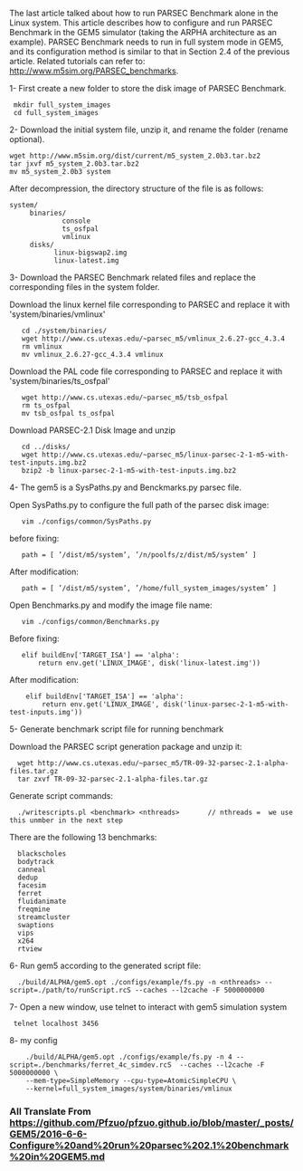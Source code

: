 The last article talked about how to run PARSEC Benchmark alone in the Linux system. This article describes how to configure and run PARSEC Benchmark in the GEM5 simulator (taking the ARPHA architecture as an example). PARSEC Benchmark needs to run in full system mode in GEM5, and its configuration method is similar to that in Section 2.4 of the previous article. Related tutorials can refer to: http://www.m5sim.org/PARSEC_benchmarks.

  1- First create a new folder to store the disk image of PARSEC Benchmark.
  
     mkdir full_system_images
     cd full_system_images
  
  2- Download the initial system file, unzip it, and rename the folder (rename optional).
  
    wget http://www.m5sim.org/dist/current/m5_system_2.0b3.tar.bz2
    tar jxvf m5_system_2.0b3.tar.bz2
    mv m5_system_2.0b3 system

After decompression, the directory structure of the file is as follows:

    system/
         binaries/
                 console
                 ts_osfpal
                 vmlinux
         disks/
               linux-bigswap2.img
               linux-latest.img
  
  3- Download the PARSEC Benchmark related files and replace the corresponding files in the system folder.
  
Download the linux kernel file corresponding to PARSEC and replace it with 'system/binaries/vmlinux'
      
       cd ./system/binaries/
       wget http://www.cs.utexas.edu/~parsec_m5/vmlinux_2.6.27-gcc_4.3.4
       rm vmlinux
       mv vmlinux_2.6.27-gcc_4.3.4 vmlinux
     
Download the PAL code file corresponding to PARSEC and replace it with 'system/binaries/ts_osfpal'

       wget http://www.cs.utexas.edu/~parsec_m5/tsb_osfpal
       rm ts_osfpal
       mv tsb_osfpal ts_osfpal
     
Download PARSEC-2.1 Disk Image and unzip
   
       cd ../disks/
       wget http://www.cs.utexas.edu/~parsec_m5/linux-parsec-2-1-m5-with-test-inputs.img.bz2
       bzip2 -b linux-parsec-2-1-m5-with-test-inputs.img.bz2

 4- The gem5 is a SysPaths.py and Benckmarks.py parsec file.
 
 Open SysPaths.py to configure the full path of the parsec disk image:
 
       vim ./configs/common/SysPaths.py
     
before fixing:
 
       path = [ ’/dist/m5/system’, ’/n/poolfs/z/dist/m5/system’ ]
     
After modification:

       path = [ ’/dist/m5/system’, ’/home/full_system_images/system’ ]

Open Benchmarks.py and modify the image file name:

       vim ./configs/common/Benchmarks.py
        
Before fixing:

       elif buildEnv['TARGET_ISA'] == 'alpha':
           return env.get('LINUX_IMAGE', disk('linux-latest.img'))

After modification:

        elif buildEnv['TARGET_ISA'] == 'alpha':
            return env.get('LINUX_IMAGE', disk('linux-parsec-2-1-m5-with-test-inputs.img'))

 5- Generate benchmark script file for running benchmark

Download the PARSEC script generation package and unzip it:

      wget http://www.cs.utexas.edu/~parsec_m5/TR-09-32-parsec-2.1-alpha-files.tar.gz
      tar zxvf TR-09-32-parsec-2.1-alpha-files.tar.gz

Generate script commands:

      ./writescripts.pl <benchmark> <nthreads>       // nthreads =  we use this unmber in the next step
    
There are the following 13 benchmarks:
   
      blackscholes
      bodytrack
      canneal
      dedup
      facesim
      ferret
      fluidanimate
      freqmine
      streamcluster
      swaptions
      vips
      x264
      rtview

 6- Run gem5 according to the generated script file:

      ./build/ALPHA/gem5.opt ./configs/example/fs.py -n <nthreads> --script=./path/to/runScript.rcS --caches --l2cache -F 5000000000
    
 7- Open a new window, use telnet to interact with gem5 simulation system
 
     telnet localhost 3456  

    
 8- my config
 
        ./build/ALPHA/gem5.opt ./configs/example/fs.py -n 4 --script=./benchmarks/ferret_4c_simdev.rcS  --caches --l2cache -F 5000000000 \
        --mem-type=SimpleMemory --cpu-type=AtomicSimpleCPU \
        --kernel=full_system_images/system/binaries/vmlinux





### All Translate From https://github.com/Pfzuo/pfzuo.github.io/blob/master/_posts/GEM5/2016-6-6-Configure%20and%20run%20parsec%202.1%20benchmark%20in%20GEM5.md ###

